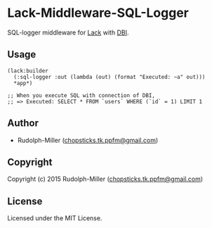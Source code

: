 # Lack-Middleware-SQL-Logger
SQL-logger middleware for [Lack](https://github.com/fukamachi/lack) with [DBI](https://github.com/fukamachi/cl-dbi).

## Usage
```Lisp
(lack:builder
  (:sql-logger :out (lambda (out) (format "Executed: ~a" out)))
  *app*)

;; When you execute SQL with connection of DBI,
;; => Executed: SELECT * FROM `users` WHERE (`id` = 1) LIMIT 1
```

## Author
- Rudolph-Miller (chopsticks.tk.ppfm@gmail.com)

## Copyright
Copyright (c) 2015 Rudolph-Miller (chopsticks.tk.ppfm@gmail.com)

## License
Licensed under the MIT License.
